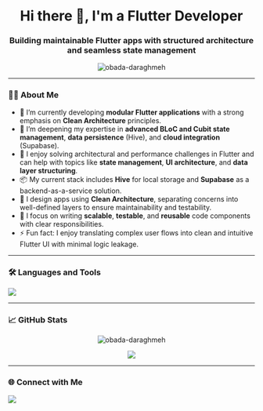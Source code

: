 <h1 align="center">Hi there 👋, I'm a Flutter Developer</h1>
<h3 align="center">Building maintainable Flutter apps with structured architecture and seamless state management</h3>

<p align="center">
  <img src="https://komarev.com/ghpvc/?username=obada-daraghmeh&label=Profile%20views&color=0e75b6&style=flat" alt="obada-daraghmeh" />
</p>

---

### 👨‍💻 About Me

- 🔭 I’m currently developing **modular Flutter applications** with a strong emphasis on **Clean Architecture** principles.
- 🌱 I’m deepening my expertise in **advanced BLoC and Cubit state management**, **data persistence** (Hive), and **cloud integration** (Supabase).
- 💬 I enjoy solving architectural and performance challenges in Flutter and can help with topics like **state management**, **UI architecture**, and **data layer structuring**.
- 📦 My current stack includes **Hive** for local storage and **Supabase** as a backend-as-a-service solution.
- 🧠 I design apps using **Clean Architecture**, separating concerns into well-defined layers to ensure maintainability and testability.
- 🧪 I focus on writing **scalable**, **testable**, and **reusable** code components with clear responsibilities.
- ⚡ Fun fact: I enjoy translating complex user flows into clean and intuitive Flutter UI with minimal logic leakage.

---

### 🛠️ Languages and Tools

<p align="left">
  <img src="https://skillicons.dev/icons?i=flutter,dart,firebase,supabase,hive,git,github,vscode,figma" />
</p>

---

### 📈 GitHub Stats

<p align="center">
  <img src="https://github-readme-stats.vercel.app/api?username=obada-daraghmeh&show_icons=true&theme=radical" alt="obada-daraghmeh" />
</p>

<p align="center">
  <img src="https://github-readme-streak-stats.herokuapp.com/?user=obada-daraghmeh&theme=radical" />
</p>

---

### 🌐 Connect with Me

<p align="left">
  <a href="https://instagram.com/obada7.e" target="blank"><img align="center" src="https://skillicons.dev/icons?i=instagram" /></a>
</p>
